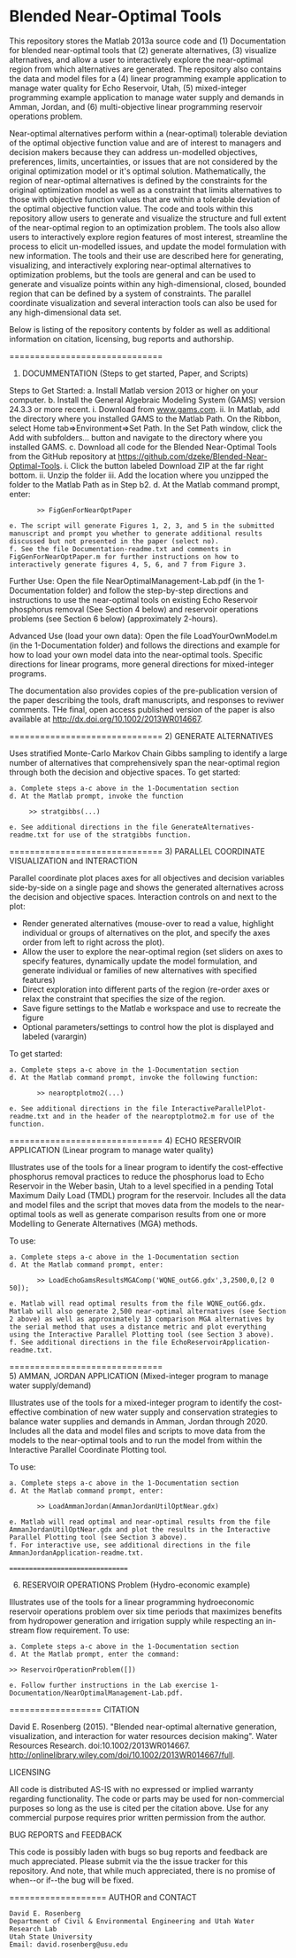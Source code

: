 Blended Near-Optimal Tools
==============================
This repository stores the Matlab 2013a source code and (1) Documentation for blended near-optimal tools that (2) generate alternatives, (3) visualize alternatives, and allow a user to interactively explore the near-optimal region from which alternatives are generated. The repository also contains the data and model files for a (4) linear programming example application to manage water quality for Echo Reservoir, Utah, (5) mixed-integer programming example application to manage water supply and demands in Amman, Jordan, and (6) multi-objective linear programming reservoir operations problem.

Near-optimal alternatives perform within a (near-optimal) tolerable deviation of the optimal objective function value and are of interest to managers and decision makers because they can address un-modelled objectives, preferences, limits, uncertainties, or issues that are not considered by the original optimization model or it's optimal solution. Mathematically, the region of near-optimal alternatives is defined by the constraints for the original optimization model as well as a constraint that limits alternatives to those with objective function values that are within a tolerable deviation of the optimal objective function value. The code and tools within this repository allow users to generate and visualize the structure and full extent of the near-optimal region to an optimization problem. The tools also allow users to interactively explore region features of most interest, streamline the process to elicit un-modelled issues, and update the model formulation with new information. The tools and their use are described here for generating, visualizing, and interactively exploring near-optimal alternatives to optimization problems, but the tools are general and can be used to generate and visualize points within any high-dimensional, closed, bounded region that can be defined by a system of constraints. The parallel coordinate visualization and several interaction tools can also be used for any high-dimensional data set.   

Below is listing of the repository contents by folder as well as additional information on citation, licensing, bug reports and authorship.

==============================
1) DOCUMMENTATION (Steps to get started, Paper, and Scripts)

Steps to Get Started:
    a. Install Matlab version 2013 or higher on your computer.
    b. Install the General Algebraic Modeling System (GAMS) version 24.3.3 or more recent.
	  i. Download from www.gams.com.
	  ii. In Matlab, add the directory where you installed GAMS to the Matlab Path. On
the Ribbon, select Home tab=>Environment=>Set Path. In the Set Path
window, click the Add with subfolders… button and navigate to the directory
where you installed GAMS.
    c. Download all code for the Blended Near-Optimal Tools from the GitHub repository at
https://github.com/dzeke/Blended-Near-Optimal-Tools.
	  i. Click the button labeled Download ZIP at the far right bottom.
	  ii. Unzip the folder
	  iii. Add the location where you unzipped the folder to the Matlab Path as in Step b2.
    d. At the Matlab command prompt, enter:

	       >> FigGenForNearOptPaper

    e. The script will generate Figures 1, 2, 3, and 5 in the submitted manuscript and prompt you whether to generate additional results discussed but not presented in the paper (select no).
    f. See the file Documentation-readme.txt and comments in FigGenForNearOptPaper.m for further instructions on how to interactively generate figures 4, 5, 6, and 7 from Figure 3.

Further Use:
    Open the file NearOptimalManagement-Lab.pdf (in the 1-Documentation folder) and follow the step-by-step directions and instructions to use the near-optimal tools on existing Echo Reservoir phosphorus removal (See Section 4 below) and reservoir operations problems (see Section 6 below) (approximately 2-hours). 

Advanced Use (load your own data):
    Open the file LoadYourOwnModel.m (in the 1-Documentation folder) and follows the directions and example for how to load your own model data into the near-optimal tools. Specific directions for linear programs, more general directions for mixed-integer programs.

The documentation also provides copies of the pre-publication version of the paper describing the tools, draft manuscripts, and responses to reviwer comments. THe final, open access published version of the paper is also available at http://dx.doi.org/10.1002/2013WR014667.
 

==============================
2) GENERATE ALTERNATIVES

Uses stratified Monte-Carlo Markov Chain Gibbs sampling to identify a large number of alternatives that comprehensively span the near-optimal region through both the decision and objective spaces. To get started:

    a. Complete steps a-c above in the 1-Documentation section
    d. At the Matlab prompt, invoke the function
       
         >> stratgibbs(...)
       
    e. See additional directions in the file GenerateAlternatives-readme.txt for use of the stratgibbs function.

==============================
3) PARALLEL COORDINATE VISUALIZATION and INTERACTION

Parallel coordinate plot places axes for all objectives and decision variables side-by-side on a single page and shows the generated alternatives across the decision and objective spaces. Interaction controls on and next to the plot:
-	Render generated alternatives (mouse-over to read a value, highlight individual or groups of alternatives on the plot, and specify the axes order from left to right across the plot).
-	Allow the user to explore the near-optimal region (set sliders on axes to specify features, dynamically update the model formulation, and generate individual or families of new alternatives with specified features) 
-	Direct exploration into different parts of the region (re-order axes or relax the constraint that specifies the size of the region.
-	Save figure settings to the Matlab e workspace and use to recreate the figure
-	Optional parameters/settings to control how the plot is displayed and labeled (varargin)

To get started:

    a. Complete steps a-c above in the 1-Documentation section
    d. At the Matlab command prompt, invoke the following function:

	       >> nearoptplotmo2(...)

    e. See additional directions in the file InteractiveParallelPlot-readme.txt and in the header of the nearoptplotmo2.m for use of the function.

==============================
4) ECHO RESERVOIR APPLICATION (Linear program to manage water quality)

Illustrates use of the tools for a linear program to identify the cost-effective phosphorus removal practices to reduce the phosphorus load to Echo Reservoir in the Weber basin, Utah to a level specified in a pending Total Maximum Daily Load (TMDL) program for the reservoir. Includes all the data and model files and the script that moves data from the models to the near-optimal tools as well as generate comparison results from one or more Modelling to Generate Alternatives (MGA) methods.

To use:

    a. Complete steps a-c above in the 1-Documentation section
    d. At the Matlab command prompt, enter:

	       >> LoadEchoGamsResultsMGAComp('WQNE_outG6.gdx',3,2500,0,[2 0 50]);

    e. Matlab will read optimal results from the file WQNE_outG6.gdx. Matlab will also generate 2,500 near-optimal alternatives (see Section 2 above) as well as approximately 13 comparison MGA alternatives by the serial method that uses a distance metric and plot everything using the Interactive Parallel Plotting tool (see Section 3 above).
    f. See additional directions in the file EchoReservoirApplication-readme.txt.

==============================    
5) AMMAN, JORDAN APPLICATION (Mixed-integer program to manage water supply/demand)

Illustrates use of the tools for a mixed-integer program to identify the cost-effective combination of new water supply and conservation strategies to balance water supplies and demands in Amman, Jordan through 2020. Includes all the data and model files and scripts to move data from the models to the near-optimal tools and to run the model from within the Interactive Parallel Coordinate Plotting tool.

To use:

    a. Complete steps a-c above in the 1-Documentation section
    d. At the Matlab command prompt, enter:

	       >> LoadAmmanJordan(AmmanJordanUtilOptNear.gdx)

    e. Matlab will read optimal and near-optimal results from the file AmmanJordanUtilOptNear.gdx and plot the results in the Interactive Parallel Plotting tool (see Section 3 above).
    f. For interactive use, see additional directions in the file AmmanJordanApplication-readme.txt.
    
    ==============================    
6) RESERVOIR OPERATIONS Problem (Hydro-economic example)

Illustrates use of the tools for a linear programming hydroeconomic reservoir operations problem over six time periods that maximizes benefits from hydropower generation and irrigation supply while respecting an in-stream flow requirement. To use:

    a. Complete steps a-c above in the 1-Documentation section
    d. At the Matlab prompt, enter the command:

	>> ReservoirOperationProblem([])
	
    e. Follow further instructions in the Lab exercise 1-Documentation/NearOptimalManagement-Lab.pdf.

==================
CITATION

David E. Rosenberg (2015). "Blended near-optimal alternative generation, visualization, and interaction for water resources decision making". Water Resources Research. doi:10.1002/2013WR014667. http://onlinelibrary.wiley.com/doi/10.1002/2013WR014667/full.

LICENSING

All code is distributed AS-IS with no expressed or implied warranty regarding functionality. The code or parts may be used for non-commercial purposes so long as the use is cited per the citation above. Use for any commercial purpose requires prior written permission from the author.

BUG REPORTS and FEEDBACK

This code is possibly laden with bugs so bug reports and feedback are much appreciated. Please submit via the the issue tracker for this repository. And note, that while much appreciated, there is no promise of when--or if--the bug will be fixed.

===================
AUTHOR and CONTACT

    David E. Rosenberg
    Department of Civil & Environmental Engineering and Utah Water Research Lab
    Utah State University
    Email: david.rosenberg@usu.edu

